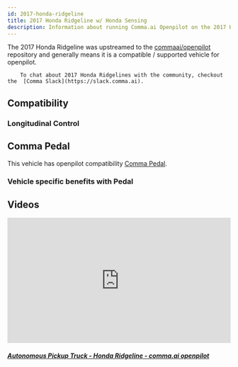 ```yaml
---
id: 2017-honda-ridgeline
title: 2017 Honda Ridgeline w/ Honda Sensing
description: Information about running Comma.ai Openpilot on the 2017 Honda Ridgeline w/ Honda Sensing
---
```


The 2017 Honda Ridgeline was upstreamed to the [commaai/openpilot](https://github.com/commaai/openpilot) repository and generally means it is a compatible / supported vehicle for openpilot.


        To chat about 2017 Honda Ridgelines with the community, checkout the  [Comma Slack](https://slack.comma.ai).
      
## Compatibility

### Longitudinal Control



## Comma Pedal

This vehicle has openpilot compatibility [Comma Pedal](/hardware/pedal).

### Vehicle specific benefits with Pedal



## Videos

<div class="card-deck">
<div class="card">
<div class="card-image">
<div class="embed-responsive embed-responsive-16by9">
<div style="left: 0; width: 100%; height: 0; position: relative; padding-bottom: 56.2493%;"><iframe src="https://www.youtube.com/embed/L2CF0jHyMxY?rel=0&amp;showinfo=0" style="border: 0; top: 0; left: 0; width: 100%; height: 100%; position: absolute;" allowfullscreen scrolling="no"></iframe></div>
</div>
</div>
<div class="card-body">
<h5 class="card-title"><a href="https://www.youtube.com/watch?v&#x3D;L2CF0jHyMxY" target="_blank">Autonomous Pickup Truck - Honda Ridgeline - comma.ai openpilot</a></h5>

</div>
</div>
</div>
      